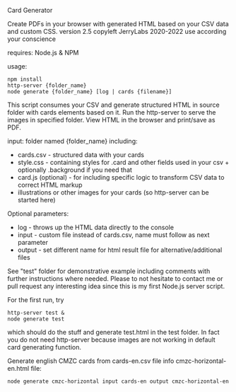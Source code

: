 Card Generator

Create PDFs in your browser with generated HTML based on your CSV data and custom CSS.
version 2.5
copyleft JerryLabs 2020-2022
use according your conscience

requires: Node.js & NPM

usage:

```
npm install
http-server {folder_name}
node generate {folder_name} [log | cards {filename}]
```

This script consumes your CSV and generate structured HTML in source folder with cards elements based on it. Run the http-server to serve the images in specified folder. View HTML in the browser and print/save as PDF.

input: folder named {folder_name} including:
* cards.csv - structured data with your cards
* style.css - containing styles for .card and other fields used in your csv + optionally .background if you need that
* card.js (optional) - for including specific logic to transform CSV data to correct HTML markup
* illustrations or other images for your cards (so http-server can be started here)

Optional parameters:
* log - throws up the HTML data directly to the console
* input - custom file instead of cards.csv, name must follow as next parameter
* output - set different name for html result file for alternative/additional files

See "test" folder for demonstrative example including comments with further instructions where needed. Please to not hesitate to contact me or pull request any interesting idea since this is my first Node.js server script.

For the first run, try

```
http-server test &
node generate test
```

which should do the stuff and generate test.html in the test folder. In fact you do not need http-server because images are not working in default card generating function.

Generate english CMZC cards from cards-en.csv file info cmzc-horizontal-en.html file:

```
node generate cmzc-horizontal input cards-en output cmzc-horizontal-en
```
